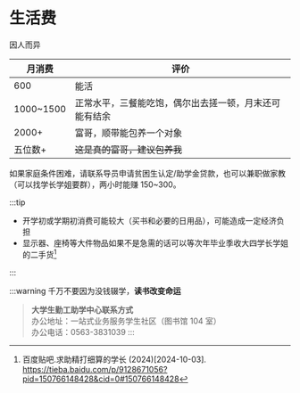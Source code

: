 # 生活费

因人而异

| 月消费    | 评价                                                 |
| --------- | ---------------------------------------------------- |
| 600       | 能活                                                 |
| 1000~1500 | 正常水平，三餐能吃饱，偶尔出去搓一顿，月末还可能有结余 |
| 2000+     | 富哥，顺带能包养一个对象                             |
| 五位数+   | ~~这是真的富哥，建议包养我~~                         |

如果家庭条件困难，请联系导员申请贫困生认定/助学金贷款，也可以兼职做家教（可以找学长学姐要群），两小时能赚 150~300。

:::tip

- 开学初或学期初消费可能较大（买书和必要的日用品），可能造成一定经济负担
- 显示器、座椅等大件物品如果不是急需的话可以等次年毕业季收大四学长学姐的二手货[^1]

:::

:::warning
千万不要因为没钱辍学，**读书改变命运**

> **大学生勤工助学中心联系方式**  
>办公地址：一站式业务服务学生社区（图书馆 104 室）  
>办公电话：0563-3831039
:::

[^1]: 百度贴吧.求助精打细算的学长 (2024)\[2024-10-03].  
<https://tieba.baidu.com/p/9128671056?pid=150766148428&cid=0#150766148428>
